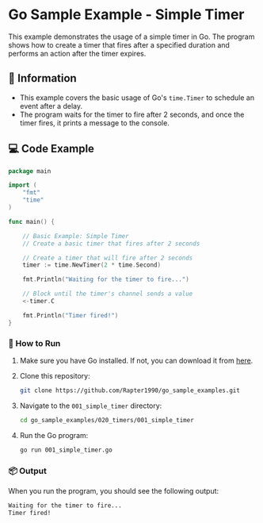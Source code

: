 # Go Sample Example - Simple Timer

This example demonstrates the usage of a simple timer in Go. The program shows how to create a timer that fires after a specified duration and performs an action after the timer expires.

## 📖 Information

<ul style="list-style-type:disc">
  <li>This example covers the basic usage of Go's <code>time.Timer</code> to schedule an event after a delay.</li>
  <li>The program waits for the timer to fire after 2 seconds, and once the timer fires, it prints a message to the console.</li>
</ul>

## 💻 Code Example

```go
package main

import (
	"fmt"
	"time"
)

func main() {

	// Basic Example: Simple Timer
	// Create a basic timer that fires after 2 seconds

	// Create a timer that will fire after 2 seconds
	timer := time.NewTimer(2 * time.Second)

	fmt.Println("Waiting for the timer to fire...")

	// Block until the timer's channel sends a value
	<-timer.C

	fmt.Println("Timer fired!")
}
```

### 🏃 How to Run

1. Make sure you have Go installed. If not, you can download it from [here](https://golang.org/dl/).
2. Clone this repository:

   ```bash
   git clone https://github.com/Rapter1990/go_sample_examples.git
   ```

3. Navigate to the `001_simple_timer` directory:

   ```bash
   cd go_sample_examples/020_timers/001_simple_timer
   ```

4. Run the Go program:

   ```bash
   go run 001_simple_timer.go
   ```

### 📦 Output

When you run the program, you should see the following output:

```bash
Waiting for the timer to fire...
Timer fired!
```